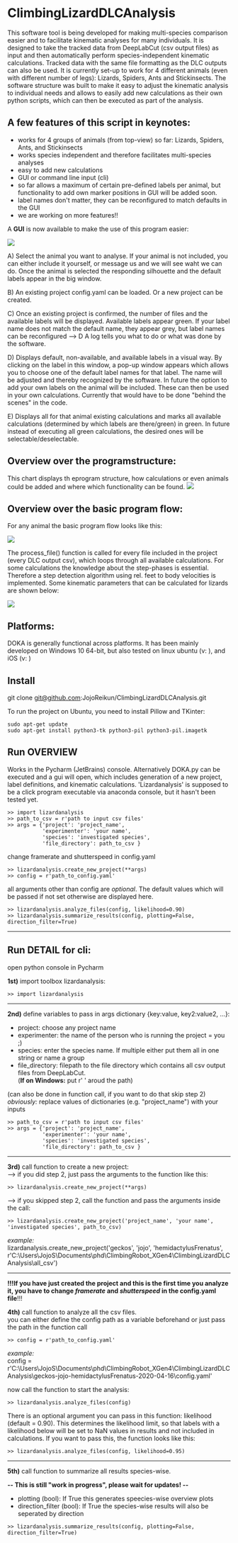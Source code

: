 # ClimbingLizardDLCAnalysis
This software tool is being developed for making multi-species comparison easier and to facilitate kinematic analyses for many individuals. 
It is designed to take the tracked data from DeepLabCut (csv output files) as input and then automatically perform species-independent kinematic calculations.
Tracked data with the same file formatting as the DLC outputs can also be used.
It is currently set-up to work for 4 different animals (even with different number of legs): Lizards, Spiders, Ants and Stickinsects.
The software structure was built to make it easy to adjust the kinematic analysis to individual needs and allows to easily add new calculations as their own python scripts, which can then be executed as part of the analysis.

## A few features of this script in keynotes:
- works for 4 groups of animals (from top-view) so far: Lizards, Spiders, Ants, and Stickinsects
- works species independent and therefore facilitates multi-species analyses
- easy to add new calculations
- GUI or command line input (cli)
- so far allows a maximum of certain pre-defined labels per animal, but functionality to add own marker positions in GUI will be added soon.
- label names don't matter, they can be reconfigured to match defaults in the GUI
- we are working on more features!!

A **GUI** is now available to make the use of this program easier:

![](DOKA_gui_docu.jpg)

A) Select the animal you want to analyse. If your animal is not included, you can either include it yourself, or message us and we will see waht we can do.
Once the animal is selected the responding silhouette and the default labels appear in the big window.

B) An existing project config.yaml can be loaded. Or a new project can be created. 

C) Once an existing project is confirmed, the number of files and the available labels will be displayed. Available labels appear green. If your label name does not match the default name, they appear grey, but label names can be reconfigured --> D
A log tells you what to do or what was done by the software.

D) Displays default, non-available, and available labels in a visual way. By clicking on the label in this window, a pop-up window appears which allows you to choose one of the default label names for that label. The name will be adjusted and thereby recognized by the software. 
In future the option to add your own labels on the animal will be included. These can then be used in your own calculations. Currently that would have to be done "behind the scenes" in the code.

E) Displays all for that animal existing calculations and marks all available calculations (determined by which labels are there/green) in green.
In future instead of executing all green calculations, the desired ones will be selectable/deselectable.

## Overview over the programstructure:
This chart displays th eprogram structure, how calculations or even animals could be added and where which functionality can be found.
![](images/Program_structure_chart.jpg)


## Overview over the basic program flow:
For any animal the basic program flow looks like this:

![](images/DLC_analysis_script_flowchart.jpg)

The process_file() function is called for every file included in the project (every DLC output csv), which loops through 
all available calculations. For some calculations the knowledge about the step-phases is essential. Therefore a 
step detection algorithm using rel. feet to body velocities is implemented.
Some kinematic parameters that can be calculated for lizards are shown below:

![](images/KinematicCalculations.jpg)

## Platforms:
DOKA is generally functional across platforms. It has been mainly developed on Windows 10 64-bit, but also tested on linux ubuntu (v: ), and iOS (v: )

## Install

git clone git@github.com:JojoReikun/ClimbingLizardDLCAnalysis.git

To run the project on Ubuntu, you need to install Pillow and TKinter:
```
sudo apt-get update
sudo apt-get install python3-tk python3-pil python3-pil.imagetk
```


## Run OVERVIEW
Works in the Pycharm (JetBrains) console. Alternatively DOKA.py can be executed and a gui will open, which includes generation of a new project, label definitions, and kinematic calculations. 'Lizardanalysis' is supposed to be a click program executable via anaconda console, but it hasn't been tested yet.
```
>> import lizardanalysis
>> path_to_csv = r'path to input csv files'
>> args = {'project': 'project_name',
           'experimenter': 'your name',
           'species': 'investigated species',
           'file_directory': path_to_csv }
```
change framerate and shutterspeed in config.yaml
```
>> lizardanalysis.create_new_project(**args)
>> config = r'path_to_config.yaml'
```
all arguments other than config are _optional_. The default values which will be passed if not set otherwise are displayed here.
```
>> lizardanalysis.analyze_files(config, likelihood=0.90)
>> lizardanalysis.summarize_results(config, plotting=False, direction_filter=True)
```

---
## Run DETAIL for cli:

open python console in Pycharm

**1st)** import toolbox lizardanalysis: 
```
>> import lizardanalysis
```
---
**2nd)** define variables to pass in args dictionary {key:value, key2:value2, ...}:  
* project: choose any project name
* experimenter: the name of the person who is running the project = you ;)
* species: enter the species name. If multiple either put them all in one string or name a group
* file_directory: filepath to the file directory which contains all csv output files from DeepLabCut.\
(__If on Windows:__ put r' ' aroud the path)

(can also be done in function call, if you want to do that skip step 2)  
_obviously:_ replace values of dictionaries (e.g. "project_name") with your inputs
```
>> path_to_csv = r'path to input csv files'
>> args = {'project': 'project_name',
           'experimenter': 'your name',
           'species': 'investigated species',
           'file_directory': path_to_csv }
```
---
**3rd)** call function to create a new project:  
--> if you did step 2, just pass the arguments to the function like this:
```
>> lizardanalysis.create_new_project(**args)
```
--> if you skipped step 2, call the function and pass the arguments inside the call:
```
>> lizardanalysis.create_new_project('project_name', 'your name', 'investigated species', path_to_csv)
```
*example:*\
 lizardanalysis.create_new_project('geckos', 'jojo', 'hemidactylusFrenatus', r'C:\Users\JojoS\Documents\phd\ClimbingRobot_XGen4\ClimbingLizardDLCAnalysis\all_csv')

---
**!!!If you have just created the project and this is the first time you analyze it, you have to change _framerate_ and _shutterspeed_ in the config.yaml file**!!!

**4th)** call function to analyze all the csv files.\
you can either define the config path as a variable beforehand or just pass the path in the function call
```
>> config = r'path_to_config.yaml'
```
*example:*\
config = r'C:\Users\JojoS\Documents\phd\ClimbingRobot_XGen4\ClimbingLizardDLCAnalysis\geckos-jojo-hemidactylusFrenatus-2020-04-16\config.yaml'

now call the function to start the analysis:
```
>> lizardanalysis.analyze_files(config)
```
There is an optional argument you can pass in this function: likelihood (default = 0.90).
This determines the likelihood limit, so that labels with a likelihood below will be set to NaN values in results 
and not included in calculations. If you want to pass this, the function looks like this:
```
>> lizardanalysis.analyze_files(config, likelihood=0.95)
```

---
**5th)** call function to summarize all results species-wise.

**-- This is still "work in progress", please wait for updates! --**
* plotting (bool): If True this generates speecies-wise overview plots
* direction_filter (bool): If True the species-wise results will also be seperated by direction
```
>> lizardanalysis.summarize_results(config, plotting=False, direction_filter=True)
```

